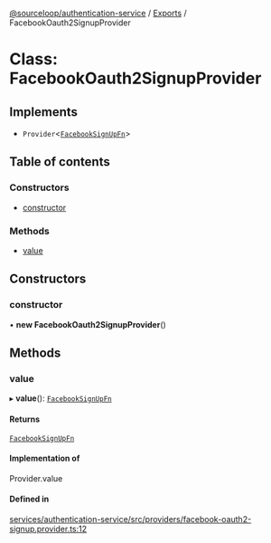 [@sourceloop/authentication-service](../README.md) / [Exports](../modules.md) / FacebookOauth2SignupProvider

# Class: FacebookOauth2SignupProvider

## Implements

- `Provider`<[`FacebookSignUpFn`](../modules.md#facebooksignupfn)\>

## Table of contents

### Constructors

- [constructor](FacebookOauth2SignupProvider.md#constructor)

### Methods

- [value](FacebookOauth2SignupProvider.md#value)

## Constructors

### constructor

• **new FacebookOauth2SignupProvider**()

## Methods

### value

▸ **value**(): [`FacebookSignUpFn`](../modules.md#facebooksignupfn)

#### Returns

[`FacebookSignUpFn`](../modules.md#facebooksignupfn)

#### Implementation of

Provider.value

#### Defined in

[services/authentication-service/src/providers/facebook-oauth2-signup.provider.ts:12](https://github.com/sourcefuse/loopback4-microservice-catalog/blob/53060ad88/services/authentication-service/src/providers/facebook-oauth2-signup.provider.ts#L12)
